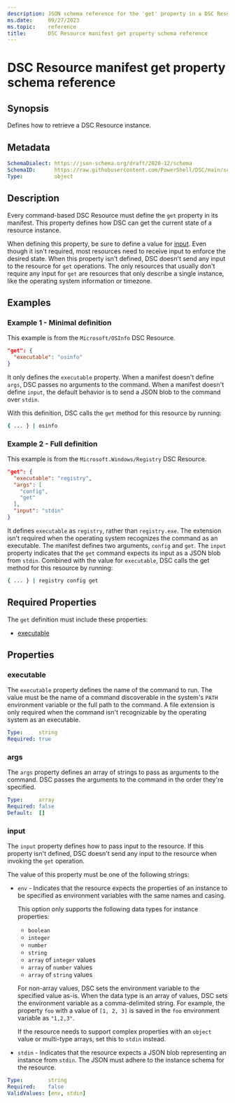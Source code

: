 ```yaml
---
description: JSON schema reference for the 'get' property in a DSC Resource manifest
ms.date:     09/27/2023
ms.topic:    reference
title:       DSC Resource manifest get property schema reference
---
```


# DSC Resource manifest get property schema reference

## Synopsis

Defines how to retrieve a DSC Resource instance.

## Metadata

```yaml
SchemaDialect: https://json-schema.org/draft/2020-12/schema
SchemaID:      https://raw.githubusercontent.com/PowerShell/DSC/main/schemas/2023/08/resource/manifest.get.json
Type:          object
```

## Description

Every command-based DSC Resource must define the `get` property in its manifest. This property
defines how DSC can get the current state of a resource instance.

When defining this property, be sure to define a value for [input](#input). Even though it isn't
required, most resources need to receive input to enforce the desired state. When this property
isn't defined, DSC doesn't send any input to the resource for `get` operations. The only resources
that usually don't require any input for `get` are resources that only describe a single instance,
like the operating system information or timezone.

## Examples

### Example 1 - Minimal definition

This example is from the `Microsoft/OSInfo` DSC Resource.

```json
"get": {
  "executable": "osinfo"
}
```

It only defines the `executable` property. When a manifest doesn't define `args`, DSC passes no
arguments to the command. When a manifest doesn't define `input`, the default behavior is to send a
JSON blob to the command over `stdin`.

With this definition, DSC calls the `get` method for this resource by running:

```sh
{ ... } | osinfo
```

### Example 2 - Full definition

This example is from the `Microsoft.Windows/Registry` DSC Resource.

```json
"get": {
  "executable": "registry",
  "args": [
    "config",
    "get"
  ],
  "input": "stdin"
}
```

It defines `executable` as `registry`, rather than `registry.exe`. The extension isn't required
when the operating system recognizes the command as an executable. The manifest defines two
arguments, `config` and `get`. The `input` property indicates that the `get` command expects its
input as a JSON blob from `stdin`. Combined with the value for `executable`, DSC calls the get
method for this resource by running:

```sh
{ ... } | registry config get
```

## Required Properties

The `get` definition must include these properties:

- [executable](#executable)

## Properties

### executable

The `executable` property defines the name of the command to run. The value must be the name of a
command discoverable in the system's `PATH` environment variable or the full path to the command. A
file extension is only required when the command isn't recognizable by the operating system as an
executable.

```yaml
Type:     string
Required: true
```

### args

The `args` property defines an array of strings to pass as arguments to the command. DSC passes the
arguments to the command in the order they're specified.

```yaml
Type:     array
Required: false
Default:  []
```

### input

The `input` property defines how to pass input to the resource. If this property isn't defined, DSC
doesn't send any input to the resource when invoking the `get` operation.

The value of this property must be one of the following strings:

- `env` - Indicates that the resource expects the properties of an instance to be specified as
  environment variables with the same names and casing.

  This option only supports the following data types for instance properties:

  - `boolean`
  - `integer`
  - `number`
  - `string`
  - `array` of `integer` values
  - `array` of `number` values
  - `array` of `string` values

  For non-array values, DSC sets the environment variable to the specified value as-is. When the
  data type is an array of values, DSC sets the environment variable as a comma-delimited string.
  For example, the property `foo` with a value of `[1, 2, 3]` is saved in the `foo` environment
  variable as `"1,2,3"`.

  If the resource needs to support complex properties with an `object` value or multi-type arrays,
  set this to `stdin` instead.
- `stdin` - Indicates that the resource expects a JSON blob representing an instance from `stdin`.
  The JSON must adhere to the instance schema for the resource.

```yaml
Type:        string
Required:    false
ValidValues: [env, stdin]
```
